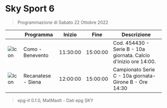 # Sky Sport 6
> Programmazione di Sabato 22 Ottobre 2022

||Programma|Inizio|Fine|Descrizione|
|---|---|---|---|---|
|![Icon](https://guidatv.sky.it/uuid/935fb190-a4cf-4bd9-9a4a-94fab8d827c3/cover?md5ChecksumParam=126ecba9746549e3e3d5b20336f58a34)|Como - Benevento|11:30:00|15:00:00|Cod. 454430 - Serie B - 10a giornata. Calcio d&#039;inizio ore 14:00.
|![Icon](https://guidatv.sky.it/uuid/f6e4584c-2515-4296-8faf-afc7cb93b3b7/cover?md5ChecksumParam=94e8aa3dec324ffbc5cf8dd3406d04bd)|Recanatese - Siena|12:00:00|15:00:00|Campionato Serie C - 10a giornata- Girone B - Ore 14:30



 > epg-it 0.1.0, MatMasIt - Dati epg SKY